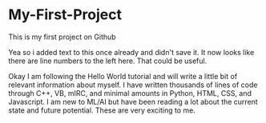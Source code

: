 # My-First-Project
This is my first project on Github


Yea so i added text to this once already and didn't save it. It now looks like there are line numbers to the left here. That could be useful.

Okay I am following the Hello World tutorial and will write a little bit of relevant information about myself. I have written thousands of lines of code through C++, VB, mIRC, and minimal amounts in Python, HTML, CSS, and Javascript. I am new to ML/AI but have been reading a lot about the current state and future potential. These are very exciting to me.
